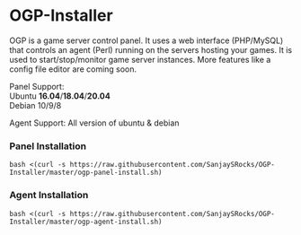 # OGP-Installer
OGP is a game server control panel. It uses a web interface (PHP/MySQL) that controls an agent (Perl) running on the servers hosting your games. It is used to start/stop/monitor game server instances. More features like a config file editor are coming soon.

Panel Support:  
Ubuntu **16.04**/**18.04**/**20.04**  
Debian 10/9/8  

Agent Support: All version of ubuntu & debian

### Panel Installation

    bash <(curl -s https://raw.githubusercontent.com/SanjaySRocks/OGP-Installer/master/ogp-panel-install.sh)

### Agent Installation 
	
    bash <(curl -s https://raw.githubusercontent.com/SanjaySRocks/OGP-Installer/master/ogp-agent-install.sh)
